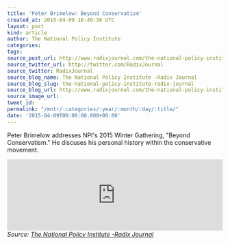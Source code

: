 ```yaml
---
title: 'Peter Brimelow: Beyond Conservatism'
created_at: 2015-04-09 16:49:38 UTC
layout: post
kind: article
author: The National Policy Institute
categories: 
tags: 
source_post_url: http://www.radixjournal.com/the-national-policy-institute/2015/4/9/peter-brimelow-beyond-conservatism
source_twitter_url: http://twitter.com/RadixJournal
source_twitter: RadixJournal
source_blog_name: The National Policy Institute -Radix Journal
source_blog_slug: the-national-policy-institute-radix-journal
source_blog_url: http://www.radixjournal.com/the-national-policy-institute/
source_image_url: 
tweet_id: 
permalink: "/mntr/:categories/:year/:month/:day/:title/"
date: '2015-04-09T00:00:00.000+00:00'
---
```

<p>Peter Brimelow addresses NPI's 2015 Winter Gathering, "Beyond Conservatism." He discuses his personal history within the conservative movement. </p>



<iframe scrolling="no" src="https://w.soundcloud.com/player/?url=https%3A//api.soundcloud.com/tracks/200027177&amp;color=ff5500&amp;auto_play=false&amp;hide_related=false&amp;show_comments=true&amp;show_user=true&amp;show_reposts=false" width="100%" frameborder="no" height="166"></iframe><div class="">
    <i>Source: <a href="http://www.radixjournal.com/the-national-policy-institute/">The National Policy Institute -Radix Journal</a></i>
</div>
